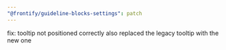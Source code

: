 ```yaml
---
"@frontify/guideline-blocks-settings": patch
---
```


fix: tooltip not positioned correctly also replaced the legacy tooltip with the new one
